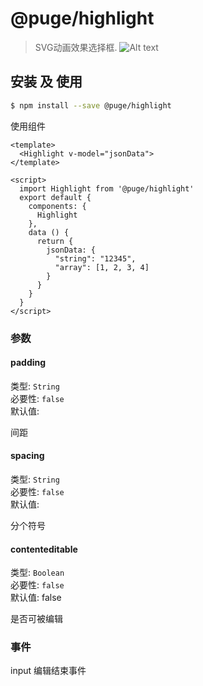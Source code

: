 # @puge/highlight


> SVG动画效果选择框.
![Alt text](http://github-puge.oss-cn-beijing.aliyuncs.com/highlight/high.png)

## 安装 及 使用

```bash
$ npm install --save @puge/highlight
```

使用组件

```vue
<template>
  <Highlight v-model="jsonData">
</template>

<script>
  import Highlight from '@puge/highlight'
  export default {
    components: {
      Highlight
    },
    data () {
      return {
        jsonData: {
          "string": "12345",
          "array": [1, 2, 3, 4]
        }
      }
    }
  }
</script>
```

### 参数

#### padding
类型: `String`<br>
必要性: `false`<br>
默认值: `  `

间距

#### spacing
类型: `String`<br>
必要性: `false`<br>
默认值: `  `

分个符号

#### contenteditable
类型: `Boolean`<br>
必要性: `false`<br>
默认值: false

是否可被编辑

### 事件

input 编辑结束事件
